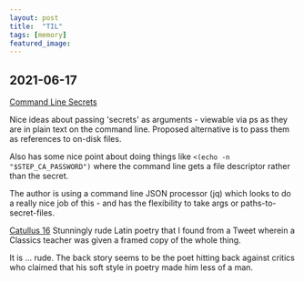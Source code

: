 ```yaml
---
layout: post 
title:  "TIL"
tags: [memory]
featured_image: 
---
```


## 2021-06-17
[Command Line Secrets](https://smallstep.com/blog/command-line-secrets/)

Nice ideas about passing 'secrets' as arguments - viewable via ps as they are in plain text on the command line. Proposed alternative is to pass them as references to on-disk files. 

Also has some nice point about doing things like ```<(echo -n "$STEP_CA_PASSWORD")``` where the command line gets a file descriptor rather than the secret. 

The author is using a command line JSON processor (jq) which looks to do a really nice job of this - and has the flexibility to take args or paths-to-secret-files. 


[Catullus 16](https://en.m.wikipedia.org/wiki/Catullus_16)
Stunningly rude Latin poetry that I found from a Tweet wherein a Classics teacher was given a framed copy of the whole thing. 

It is ... rude. The back story seems to be the poet hitting back against critics who claimed that his soft style in poetry made him less of a man.